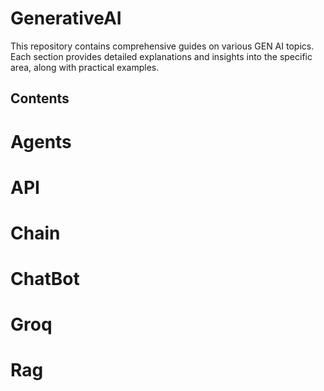 # GenerativeAI

This repository contains comprehensive guides on various GEN AI topics. Each section provides detailed explanations and insights into the specific area, along with practical examples.

## Contents
# Agents 

# API

# Chain

# ChatBot

# Groq

# Rag

